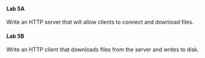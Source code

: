 #### Lab 5A

Write an HTTP server that will allow clients to connect and download files.

#### Lab 5B

Write an HTTP client that downloads files from the server and writes to disk.

